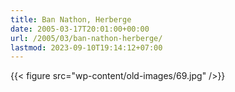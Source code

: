 ```yaml
---
title: Ban Nathon, Herberge
date: 2005-03-17T20:01:00+00:00
url: /2005/03/ban-nathon-herberge/
lastmod: 2023-09-10T19:14:12+07:00
---
```

{{< figure src="wp-content/old-images/69.jpg" />}}
